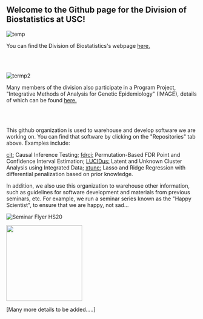 ## Welcome to the Github page for the Division of Biostatistics at USC!


![temp](https://github.com/USCbiostats/.github/assets/7833774/cda84ffd-eb6d-42a6-abf6-556136c7e131)


You can find the Division of Biostatistics's webpage [here.](https://pphs.usc.edu/divisions/biostatistics/)

</br>
</br>


![termp2](https://github.com/USCbiostats/.github/assets/7833774/f588071e-7488-4aea-9e0a-7a30850b2cd5)

Many members of the division also participate in a Program Project, "Integrative Methods of Analysis for Genetic Epidemiology" (IMAGE), details of which can be found [here.](https://image.usc.edu/)

</br>
</br>

This github organization is used to warehouse and develop software we are working on. You can find that software by clicking on the "Repositories" tab above.
Examples include: 

[cit:](https://github.com/USCbiostats/cit) Causal Inference Testing;
[fdrci:](https://github.com/USCbiostats/fdrci)	Permutation-Based FDR Point and Confidence Interval Estimation;
[LUCIDus:](https://github.com/USCbiostats/LUCIDus)	Latent and Unknown Cluster Analysis using Integrated Data;
[xtune:](https://github.com/USCbiostats/xtune) Lasso and Ridge Regression with differential penalization based on prior knowledge. 

In addition, we also use this organization to warehouse other information, such as guidelines for software development and materials from previous seminars, etc. For example, we run a seminar series known as the "Happy Scientist", to ensure that we are happy, not sad...

![Seminar Flyer HS20](https://github.com/USCbiostats/.github/assets/7833774/9009027c-f9c8-4e24-b63c-ad2e82034c92)

<img src="(https://github.com/USCbiostats/.github/assets/7833774/9009027c-f9c8-4e24-b63c-ad2e82034c92)" width="200">

[Many more details to be added.....]




<!--

**Here are some ideas to get you started:**


🙋‍♀️ A short introduction - what is your organization all about?
🌈 Contribution guidelines - how can the community get involved?
👩‍💻 Useful resources - where can the community find your docs? Is there anything else the community should know?
🍿 Fun facts - what does your team eat for breakfast?
🧙 Remember, you can do mighty things with the power of [Markdown](https://docs.github.com/github/writing-on-github/getting-started-with-writing-and-formatting-on-github/basic-writing-and-formatting-syntax)
-->
